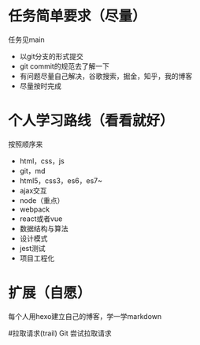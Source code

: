 # 任务简单要求（尽量）
任务见main
+ 以git分支的形式提交
+ git commit的规范去了解一下
+ 有问题尽量自己解决，谷歌搜索，掘金，知乎，我的博客
+ 尽量按时完成

# 个人学习路线（看看就好）
按照顺序来
+ html，css，js
+ git，md
+ html5，css3，es6，es7~
+ ajax交互
+ node（重点）
+ webpack
+ react或者vue
+ 数据结构与算法
+ 设计模式
+ jest测试
+ 项目工程化

# 扩展（自愿）
每个人用hexo建立自己的博客，学一学markdown

#拉取请求(trail)
Git 尝试拉取请求
